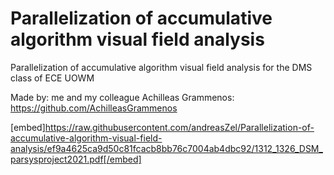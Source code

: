 # Parallelization of accumulative algorithm visual field analysis
Parallelization of accumulative algorithm visual field analysis for the DMS class of ECE UOWM

Made by:
me and my colleague Achilleas Grammenos: https://github.com/AchilleasGrammenos


[embed]https://raw.githubusercontent.com/andreasZel/Parallelization-of-accumulative-algorithm-visual-field-analysis/ef9a4625ca9d50c81fcacb8bb76c7004ab4dbc92/1312_1326_DSM_parsysproject2021.pdf[/embed]
